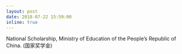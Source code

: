 ```yaml
---
layout: post
date: 2018-07-22 15:59:00
inline: true
---
```


National Scholarship, Ministry of Education of the People’s Republic of China. (国家奖学金)
